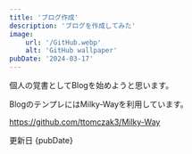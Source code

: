```yaml
---
title: 'ブログ作成'
description: 'ブログを作成してみた'
image:
    url: '/GitHub.webp'
    alt: 'GitHub wallpaper'
pubDate: '2024-03-17'
---
```


個人の覚書としてBlogを始めようと思います。

BlogのテンプレにはMilky-Wayを利用しています。

https://github.com/ttomczak3/Milky-Way

更新日 {pubDate}